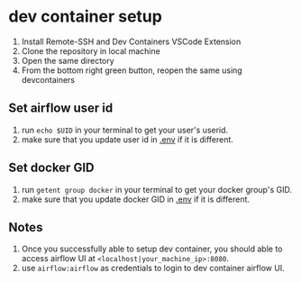 # dev container setup

1. Install Remote-SSH and Dev Containers VSCode Extension
2. Clone the repository in local machine
3. Open the same directory
4. From the bottom right green button, reopen the same using devcontainers

## Set airflow user id
1. run `echo $UID` in your terminal to get your user's userid.
2. make sure that you update user id in [.env](../.env) if it is different.

## Set docker GID
1. run `getent group docker` in your terminal to get your docker group's GID.
2. make sure that you update docker GID in [.env](../.env) if it is different.

## Notes
1. Once you successfully able to setup dev container, you should able to access airflow UI at `<localhost|your_machine_ip>:8080`.
2. use `airflow:airflow` as credentials to login to dev container airflow UI.
